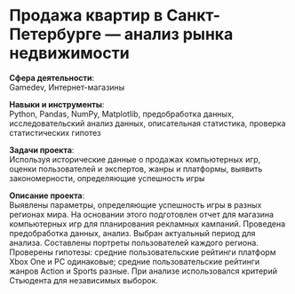 # Продажа квартир в Санкт-Петербурге — анализ рынка недвижимости

**Сфера деятельности**:   
Gamedev, Интернет-магазины 
 
**Навыки и инструменты**:   
Python, Pandas, NumPy, Matplotlib, предобработка данных, исследовательский анализ данных, описательная статистика, проверка статистических гипотез

**Задачи проекта**:   
Используя исторические данные о продажах компьютерных игр, оценки пользователей и экспертов, жанры и платформы, выявить закономерности, определяющие успешность игры 

**Описание проекта**:   
Выявлены параметры, определяющие успешность игры в разных регионах мира. На основании этого подготовлен отчет для магазина компьютерных игр для планирования
рекламных кампаний. Проведена предобработка данных, анализ. Выбран актуальный период для анализа. Составлены портреты пользователей каждого региона. Проверены
гипотезы: средние пользовательские рейтинги платформ Xbox One и PC одинаковые;
средние пользовательские рейтинги жанров Action и Sports разные. При анализе использовался критерий Стьюдента для независимых выборок.

